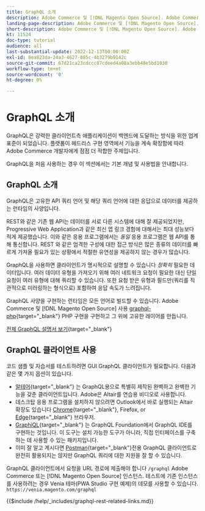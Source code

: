 ```yaml
---
title: GraphQL 소개
description: Adobe Commerce 및 [!DNL Magento Open Source]. Adobe Commerce 및 POST에 대해 GraphQL GET 및 호출 사용 [!DNL Magento Open Source].
landing-page-description: Adobe Commerce 및 [!DNL Magento Open Source]. Adobe Commerce 및 POST에 대해 GraphQL GET 및 호출 사용 [!DNL Magento Open Source].
short-description: Adobe Commerce 및 [!DNL Magento Open Source]. Adobe Commerce 및 POST에 대해 GraphQL GET 및 호출 사용 [!DNL Magento Open Source].
kt: 11524
doc-type: tutorial
audience: all
last-substantial-update: 2022-12-13T00:00:00Z
exl-id: 8ea823da-24a3-4627-885c-4b3279b9142c
source-git-commit: 67d21ca23cdccc87cdeed4a08a3ebb48e5bd1030
workflow-type: tm+mt
source-wordcount: '0'
ht-degree: 0%

---
```


# GraphQL 소개

GraphQL은 강력한 클라이언트측 애플리케이션이 백엔드에 도달하는 방식을 위한 업계 표준이 되었습니다. 플랫폼이 헤드리스 구현 영역에서 기능을 계속 확장함에 따라 Adobe Commerce 개발자에게 점점 더 적합한 주제입니다.

GraphQL을 처음 사용하는 경우 이 섹션에서는 기본 개념 및 사용법을 안내합니다.

## GraphQL 소개

GraphQL은 고유한 API 쿼리 언어 및 해당 쿼리 언어에 대한 응답으로 데이터를 제공하는 런타임의 사양입니다.

REST와 같은 기존 웹 API는 데이터를 서로 다른 시스템에 대해 잘 제공되었지만, Progressive Web Application과 같은 최신 앱 링크 경험에 대해서는 최대 성능보다 적게 제공했습니다. 이와 같은 응용 프로그램에서는 _동일_ 응용 프로그램은 웹 API를 통해 통신합니다. REST 와 같은 엄격한 구성에 대한 접근 방식은 많은 종류의 데이터를 빠르게 가져올 필요가 있는 상황에서 적절한 유연성을 제공하지 않는 경우가 많습니다.

GraphQL을 사용하면 클라이언트가 명시적으로 설명할 수 있습니다 _정확히_ 필요한 데이터입니다. 여러 데이터 유형을 가져오기 위해 여러 네트워크 요청이 필요한 대신 단일 요청이 여러 유형에 대해 쿼리할 수 있습니다. 또한 요청 받은 유형과 필드만(쿼리를 직관적으로 미러링하는 형식으로) 포함하여 응답 속도가 느려집니다.

GraphQL 사양을 구현하는 런타임은 모든 언어로 빌드할 수 있습니다. Adobe Commerce 및 [!DNL Magento Open Source] 사용
[graphql-php](https://webonyx.github.io/graphql-php/){target="_blank"} PHP 구현을 구현하고 그 위에 고유한 레이어를 만듭니다.

[전체 GraphQL 설명서 보기](https://graphql.org/learn){target="_blank"}

## GraphQL 클라이언트 사용

코드 샘플 및 자습서를 테스트하려면 GUI GraphQL 클라이언트가 필요합니다. 다음과 같은 몇 가지 옵션이 있습니다.

* [알테어](https://altairgraphql.dev/){target="_blank"} 는 GraphQL용으로 특별히 제작된 완벽하고 완벽한 기능을 갖춘 클라이언트입니다. Adobe은 Altair를 연습용 비디오로 사용합니다.
* 데스크탑 응용 프로그램을 설치하지 않으려면 Outlook에서 바로 실행되는 Altair 확장도 있습니다
   [Chrome](https://chrome.google.com/webstore/detail/altair-graphql-client/flnheeellpciglgpaodhkhmapeljopja){target="_blank"}, Firefox, or [Edge](https://microsoftedge.microsoft.com/addons/detail/altair-graphql-client/kpggioiimijgcalmnfnalgglgooonopa){target="_blank"} 브라우저.
* [GraphiQL](https://github.com/graphql/graphiql/tree/main/packages/graphiql){target="_blank"} 는 GraphQL Foundation에서 GraphQL IDE를 구현하는 것입니다. 이 도구는 설치 가능한 도구가 아니라, 직접 인터페이스를 구축하는 데 사용할 수 있는 패키지입니다.
* 이미 잘 알고 계시다면 [Postman](https://www.postman.com/){target="_blank"}전용 GraphQL 클라이언트로 완전히 활용되지는 않지만 GraphQL 쿼리에 대한 지원을 잘 할 수 있습니다.

GraphQL 클라이언트에서 요청을 URL 경로에 제출해야 합니다 `/graphql` Adobe Commerce 또는 [!DNL Magento Open Source] 인스턴스. 테스트에 기존 인스턴스를 사용하려는 경우 Venia 테마(PWA Studio 구현 예제)의 데모를 사용할 수 있습니다. `https://venia.magento.com/graphql`

{{$include /help/_includes/graphql-rest-related-links.md}}

